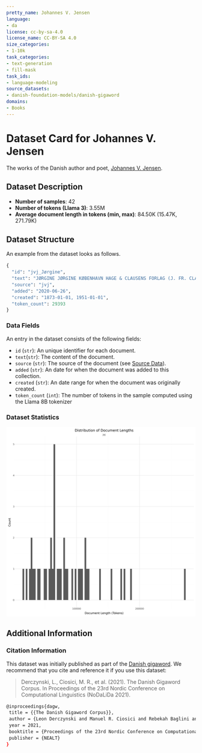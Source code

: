 ```yaml
---
pretty_name: Johannes V. Jensen
language:
- da
license: cc-by-sa-4.0
license_name: CC-BY-SA 4.0
size_categories:
- 1-10k
task_categories:
- text-generation
- fill-mask
task_ids:
- language-modeling
source_datasets:
- danish-foundation-models/danish-gigaword
domains:
- Books
---
```


# Dataset Card for Johannes V. Jensen

<!-- START-SHORT DESCRIPTION -->
The works of the Danish author and poet, [Johannes V. Jensen](https://da.wikipedia.org/wiki/Johannes_V._Jensen).
<!-- END-SHORT DESCRIPTION -->






## Dataset Description


<!-- START-DESC-STATS -->
- **Number of samples**: 42
- **Number of tokens (Llama 3)**: 3.55M
- **Average document length in tokens (min, max)**: 84.50K (15.47K, 271.79K)
<!-- END-DESC-STATS -->



## Dataset Structure
An example from the dataset looks as follows.


<!-- START-SAMPLE -->
```py
{
  "id": "jvj_Jørgine",
  "text": "JØRGINE JØRGINE KØBENHAVN HAGE & CLAUSENS FORLAG (J. FR. CLAUSEN) 1926 JOHANNES V. JENSEN COPYRIGHT [...]",
  "source": "jvj",
  "added": "2020-06-26",
  "created": "1873-01-01, 1951-01-01",
  "token_count": 29393
}
```

### Data Fields

An entry in the dataset consists of the following fields:

- `id` (`str`): An unique identifier for each document.
- `text`(`str`): The content of the document.
- `source` (`str`): The source of the document (see [Source Data](#source-data)).
- `added` (`str`): An date for when the document was added to this collection.
- `created` (`str`): An date range for when the document was originally created.
- `token_count` (`int`): The number of tokens in the sample computed using the Llama 8B tokenizer
<!-- END-SAMPLE -->


### Dataset Statistics

<!-- START-DATASET PLOTS -->
<p align="center">
<img src="./images/dist_document_length.png" width="600" style="margin-right: 10px;" />
</p>
<!-- END-DATASET PLOTS -->


## Additional Information


### Citation Information

This dataset was initially published as part of the [Danish gigaword](https://huggingface.co/danish-foundation-models). We recommend that you cite and reference it if you use this dataset:

> Derczynski, L., Ciosici, M. R., et al. (2021). The Danish Gigaword Corpus. In Proceedings of the 23rd Nordic Conference on Computational Linguistics (NoDaLiDa 2021).

```bash
@inproceedings{dagw,
 title = {{The Danish Gigaword Corpus}},
 author = {Leon Derczynski and Manuel R. Ciosici and Rebekah Baglini and Morten H. Christiansen and Jacob Aarup Dalsgaard and Riccardo Fusaroli and Peter Juel Henrichsen and Rasmus Hvingelby and Andreas Kirkedal and Alex Speed Kjeldsen and Claus Ladefoged and Finn Årup Nielsen and Jens Madsen and Malte Lau Petersen and Jonathan Hvithamar Rystrøm and Daniel Varab},
 year = 2021,
 booktitle = {Proceedings of the 23rd Nordic Conference on Computational Linguistics},
 publisher = {NEALT}
}
```

